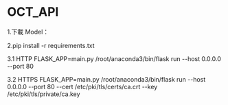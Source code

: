 # OCT_API

1.下載 Model：

2.pip install -r requirements.txt

3.1 HTTP FLASK_APP=main.py /root/anaconda3/bin/flask run --host 0.0.0.0 --port 80

3.2 HTTPS FLASK_APP=main.py /root/anaconda3/bin/flask run --host 0.0.0.0 --port 80 --cert /etc/pki/tls/certs/ca.crt --key /etc/pki/tls/private/ca.key
